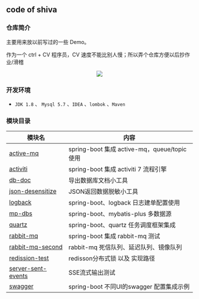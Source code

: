 ## code of shiva

### 仓库简介

主要用来放以前写过的一些 Demo。

作为一个 ctrl + CV 程序员，CV 速度不能比别人慢；所以弄个仓库方便以后抄作业/滑稽

<p align="center">
<img src="http://shiva.oss-cn-hangzhou.aliyuncs.com/emo/unc/012C53FF8A00764006B0E19AA03D853B.png"/>
</p>

### 开发环境

- `JDK 1.8` 、 `Mysql 5.7` 、`IDEA`  、`lombok` 、`Maven`

### 模块目录

| 模块名                                        | 内容                                      |
|--------------------------------------------|-----------------------------------------|
| [active-mq](./active-mq)                   | spring-boot 集成 active-mq，queue/topic 使用 |
| [activiti](./activiti)                     | spring-boot 集成 activiti 7 流程引擎          |
| [db-doc](./db-doc)                         | 导出数据库文档小工具                              |
| [json-desensitize](./json-desensitize)     | JSON返回数据脱敏小工具                           |
| [logback](./logback)                       | spring-boot、logback 日志建单配置使用            |
| [mp-dbs](./mp-dbs)                         | spring-boot、mybatis-plus 多数据源           |
| [quartz](./quartz)                         | spring-boot、quartz 任务调度框架集成             |
| [rabbit-mq](./rabbit-mq)                   | spring-boot 集成 rabbit-mq 测试             |
| [rabbit-mq-second](./rabbit-mq-second)     | rabbit-mq 死信队列、延迟队列、镜像队列                |
| [redission-test](./redission-test)         | redisson分布式锁 以及 实现路径                    |
| [server-sent-events](./server-sent-events) | SSE流式输出测试                               |
| [swagger](./swagger)                       | spring-boot 不同UI的swagger 配置集成示例         |

